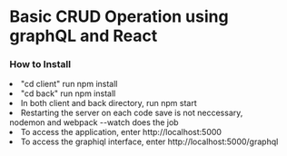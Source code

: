 <h1>Basic CRUD Operation using graphQL and React</h1>
<h3>How to Install</h3>
<li>"cd client" run npm install</li>
<li>"cd back" run npm install</li>
<li>In both client and back directory, run npm start</li>
<li>Restarting the server on each code save is not neccessary,<br>
  nodemon and webpack --watch does the job</li>
<li>To access the application, enter http://localhost:5000</li>
<li>To access the graphiql interface, enter http://localhost:5000/graphql</li>
